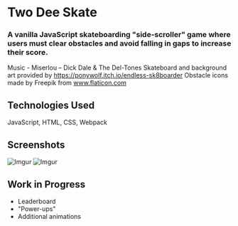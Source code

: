 # Two Dee Skate
### A vanilla JavaScript skateboarding "side-scroller" game where users must clear obstacles and avoid falling in gaps to increase their score.

Music - Miserlou – Dick Dale & The Del-Tones
Skateboard and background art provided by https://ponywolf.itch.io/endless-sk8boarder
Obstacle icons made by Freepik from www.flaticon.com


## Technologies Used

JavaScript, HTML, CSS, Webpack

## Screenshots

![Imgur](https://i.imgur.com/MLum5CJ.png)
![Imgur](https://i.imgur.com/PKn6Fl8.png)

## Work in Progress

* Leaderboard
* "Power-ups"
* Additional animations


